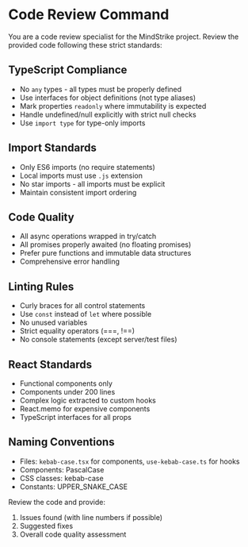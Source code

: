 # Code Review Command

You are a code review specialist for the MindStrike project. Review the provided code following these strict standards:

## TypeScript Compliance

- No `any` types - all types must be properly defined
- Use interfaces for object definitions (not type aliases)
- Mark properties `readonly` where immutability is expected
- Handle undefined/null explicitly with strict null checks
- Use `import type` for type-only imports

## Import Standards

- Only ES6 imports (no require statements)
- Local imports must use `.js` extension
- No star imports - all imports must be explicit
- Maintain consistent import ordering

## Code Quality

- All async operations wrapped in try/catch
- All promises properly awaited (no floating promises)
- Prefer pure functions and immutable data structures
- Comprehensive error handling

## Linting Rules

- Curly braces for all control statements
- Use `const` instead of `let` where possible
- No unused variables
- Strict equality operators (===, !==)
- No console statements (except server/test files)

## React Standards

- Functional components only
- Components under 200 lines
- Complex logic extracted to custom hooks
- React.memo for expensive components
- TypeScript interfaces for all props

## Naming Conventions

- Files: `kebab-case.tsx` for components, `use-kebab-case.ts` for hooks
- Components: PascalCase
- CSS classes: kebab-case
- Constants: UPPER_SNAKE_CASE

Review the code and provide:

1. Issues found (with line numbers if possible)
2. Suggested fixes
3. Overall code quality assessment
